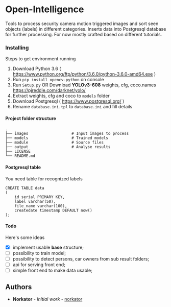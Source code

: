 # Open-Intelligence

Tools to process security camera motion triggered images and sort seen objects (labels) in different categories. 
Inserts data into Postgresql database for further processing. For now mostly crafted based on different tutorials.


### Installing

Steps to get environment running

1. Download Python 3.6 ( https://www.python.org/ftp/python/3.6.0/python-3.6.0-amd64.exe ) 
2. Run `pip install opencv-python` on console
3. Run `Setup.py` OR Download <b>YOLOv3-608</b> weights, cfg, coco.names https://pjreddie.com/darknet/yolo/
4. Extract weights, cfg and coco to `models` folder
5. Download Postgresql ( https://www.postgresql.org/ )
6. Rename `database.ini.tpl` to `database.ini` and fill details


#### Project folder structure

    .
    ├── images                   # Input images to process
    ├── models                   # Trained models
    ├── module                   # Source files
    ├── output                   # Analyse results
    ├── LICENSE
    └── README.md


#### Postgresql table

You need table for recognized labels

```database
CREATE TABLE data
(
    id serial PRIMARY KEY,
    label varchar(50),
    file_name varchar(100),
    createdate timestamp DEFAULT now()
);
```

#### Todo

Here's some ideas

- [x] implement usable **base** structure;
- [ ] possibility to train model;
- [ ] possibility to detect persons, car owners from sub result folders;
- [ ] api for serving front end;
- [ ] simple front end to make data usable;

## Authors

* **Norkator** - *Initial work* - [norkator](https://github.com/norkator)
